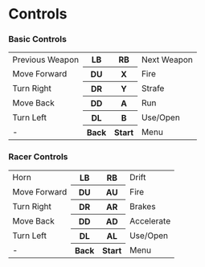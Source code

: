 Controls
========

### Basic Controls

<table>
<tr>
    <td>Previous Weapon</td><th>LB</th>
    <th>RB</th><td>Next Weapon</td>
</tr>
<tr>
    <td>Move Forward</td><th>DU</th>
    <th>X</th><td>Fire</td>
</tr>
<tr>
    <td>Turn Right</td><th>DR</th>
    <th>Y</th><td>Strafe</td>
</tr>
<tr>
    <td>Move Back</td><th>DD</th>
    <th>A</th><td>Run</td>
</tr>
<tr>
    <td>Turn Left</td><th>DL</th>
    <th>B</th><td>Use/Open</td>
</tr>
<tr>
    <td>-</td><th>Back</th>
    <th>Start</th><td>Menu</td>
</tr>
</table>

### Racer Controls

<table>
<tr>
    <td>Horn</td><th>LB</th>
    <th>RB</th><td>Drift</td>
</tr>
<tr>
    <td>Move Forward</td><th>DU</th>
    <th>AU</th><td>Fire</td>
</tr>
<tr>
    <td>Turn Right</td><th>DR</th>
    <th>AR</th><td>Brakes</td>
</tr>
<tr>
    <td>Move Back</td><th>DD</th>
    <th>AD</th><td>Accelerate</td>
</tr>
<tr>
    <td>Turn Left</td><th>DL</th>
    <th>AL</th><td>Use/Open</td>
</tr>
<tr>
    <td>-</td><th>Back</th>
    <th>Start</th><td>Menu</td>
</tr>
</table>
